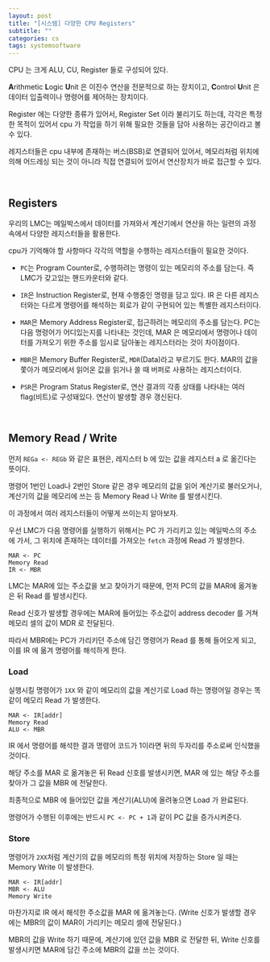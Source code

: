 ```yaml
---
layout: post
title: "[시스템] 다양한 CPU Registers"
subtitle: ""
categories: cs
tags: systemsoftware
---
```


CPU 는 크게 ALU, CU, Register 들로 구성되어 있다.

**A**rithmetic **L**ogic **U**nit 은 이진수 연산을 전문적으로 하는 장치이고, **C**ontrol **U**nit 은 데이터 입출력이나 명령어를 제어하는 장치이다. 

Register 에는 다양한 종류가 있어서, Register Set 이라 불리기도 하는데, 각각은 특정한 목적이 있어서 cpu 가 작업을 하기 위해 필요한 것들을 담아 사용하는 공간이라고 볼 수 있다.

레지스터들은 cpu 내부에 존재하는 버스(BSB)로 연결되어 있어서, 메모리처럼 위치에 의해 어드레싱 되는 것이 아니라 직접 연결되어 있어서 연산장치가 바로 접근할 수 있다.

<br>

## Registers

우리의 LMC는 메일박스에서 데이터를 가져와서 계산기에서 연산을 하는 일련의 과정 속에서 다양한 레지스터들을 활용한다.

cpu가 기억해야 할 사항마다 각각의 역할을 수행하는 레지스터들이 필요한 것이다.

- ```PC```는 Program Counter로, 수행하려는 명령이 있는 메모리의 주소를 담는다. 즉 LMC가 갖고있는 핸드카운터와 같다.

- ```IR```은 Instruction Register로, 현재 수행중인 명령을 담고 있다. IR 은 다른 레지스터와는 다르게 명령어를 해석하는 회로가 같이 구현되어 있는 특별한 레지스터이다.

- ```MAR```은 Memory Address Register로, 접근하려는 메모리의 주소를 담는다. PC는 다음 명령어가 어디있는지를 나타내는 것인데, MAR 은 메모리에서 명령어나 데이터를 가져오기 위한 주소를 임시로 담아놓는 레지스터라는 것이 차이점이다.

- ```MBR```은 Memory Buffer Register로, ```MDR```(Data)라고 부르기도 한다. MAR의 값을 쫓아가 메모리에서 읽어온 값을 읽거나 쓸 때 버퍼로 사용하는 레지스터이다.

- ```PSR```은 Program Status Register로, 연산 결과의 각종 상태를 나타내는 여러 flag(비트)로 구성돼있다. 연산이 발생할 경우 갱신된다.

<br>

## Memory Read / Write

먼저 ```REGa <- REGb``` 와 같은 표현은, 레지스터 b 에 있는 값을 레지스터 a 로 옮긴다는 뜻이다.

명령어 1번인 Load나 2번인 Store 같은 경우 메모리의 값을 읽어 계산기로 불러오거나, 계산기의 값을 메모리에 쓰는 등 Memory Read 나 Write 를 발생시킨다.

이 과정에서 여러 레지스터들이 어떻게 쓰이는지 알아보자.

우선 LMC가 다음 명령어를 실행하기 위해서는 PC 가 가리키고 있는 메일박스의 주소에 가서, 그 위치에 존재하는 데이터를 가져오는 ```fetch``` 과정에 Read 가 발생한다.

```
MAR <- PC
Memory Read
IR <- MBR
```

LMC는 MAR에 있는 주소값을 보고 찾아가기 때문에, 먼저 PC의 값을 MAR에 옮겨놓은 뒤 Read 를 발생시킨다.

Read 신호가 발생할 경우에는 MAR에 들어있는 주소값이 address decoder 를 거쳐 메모리 셀의 값이 MDR 로 전달된다.

따라서 MBR에는 PC가 가리키던 주소에 담긴 명령어가 Read 를 통해 들어오게 되고, 이를 IR 에 옮겨 명령어를 해석하게 한다.

### Load

실행시킬 명령어가 ```1XX``` 와 같이 메모리의 값을 계산기로 Load 하는 명령어일 경우는 똑같이 메모리 Read 가 발생한다.

```
MAR <- IR[addr]
Memory Read
ALU <- MBR
```

IR 에서 명령어를 해석한 결과 명령어 코드가 1이라면 뒤의 두자리를 주소로써 인식했을 것이다.

해당 주소를 MAR 로 옮겨놓은 뒤 Read 신호를 발생시키면, MAR 에 있는 해당 주소를 찾아가 그 값을 MBR 에 전달한다.

최종적으로 MBR 에 들어있던 값을 계산기(ALU)에 올려놓으면 Load 가 완료된다.

명령어가 수행된 이후에는 반드시 ```PC <- PC + 1```과 같이 PC 값을 증가시켜준다.

### Store

명령어가 ```2XX```처럼 계산기의 값을 메모리의 특정 위치에 저장하는 Store 일 때는 Memory Write 이 발생한다.

```
MAR <- IR[addr]
MBR <- ALU
Memory Write
```

마찬가지로 IR 에서 해석한 주소값을 MAR 에 옮겨놓는다. (Write 신호가 발생할 경우에는 MBR의 값이 MAR이 가리키는 메모리 셀에 전달된다.)

MBR의 값을 Write 하기 때문에, 계산기에 있던 값을 MBR 로 전달한 뒤, Write 신호를 발생시키면 MAR에 담긴 주소에 MBR의 값을 쓰는 것이다.
